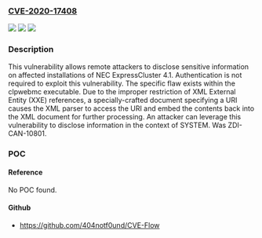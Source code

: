 ### [CVE-2020-17408](https://cve.mitre.org/cgi-bin/cvename.cgi?name=CVE-2020-17408)
![](https://img.shields.io/static/v1?label=Product&message=ExpressCluster&color=blue)
![](https://img.shields.io/static/v1?label=Version&message=n%2Fa&color=blue)
![](https://img.shields.io/static/v1?label=Vulnerability&message=CWE-611%3A%20Improper%20Restriction%20of%20XML%20External%20Entity%20Reference%20('XXE')&color=brighgreen)

### Description

This vulnerability allows remote attackers to disclose sensitive information on affected installations of NEC ExpressCluster 4.1. Authentication is not required to exploit this vulnerability. The specific flaw exists within the clpwebmc executable. Due to the improper restriction of XML External Entity (XXE) references, a specially-crafted document specifying a URI causes the XML parser to access the URI and embed the contents back into the XML document for further processing. An attacker can leverage this vulnerability to disclose information in the context of SYSTEM. Was ZDI-CAN-10801.

### POC

#### Reference
No POC found.

#### Github
- https://github.com/404notf0und/CVE-Flow

